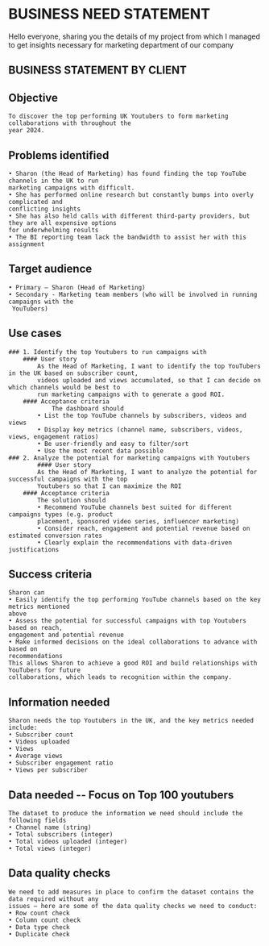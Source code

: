 # BUSINESS NEED STATEMENT

Hello everyone, sharing you the details of my project from which I managed to get insights necessary for marketing department of our company

## BUSINESS STATEMENT BY CLIENT

## Objective 
	To discover the top performing UK Youtubers to form marketing collaborations with throughout the 
	year 2024.  
 ## Problems identified  
	• Sharon (the Head of Marketing) has found finding the top YouTube channels in the UK to run 
	marketing campaigns with difficult. 
	• She has performed online research but constantly bumps into overly complicated and 
	conflicting insights 
	• She has also held calls with different third-party providers, but they are all expensive options 
	for underwhelming results 
	• The BI reporting team lack the bandwidth to assist her with this assignment 
 ## Target audience  
	• Primary – Sharon (Head of Marketing) 
	• Secondary - Marketing team members (who will be involved in running campaigns with the 
	 YouTubers) 
  ## Use cases 
	### 1. Identify the top Youtubers to run campaigns with
 		#### User story
   			As the Head of Marketing, I want to identify the top YouTubers in the UK based on subscriber count, 
			videos uploaded and views accumulated, so that I can decide on which channels would be best to 
			run marketing campaigns with to generate a good ROI. 
   		#### Acceptance criteria 
     			The dashboard should 
			• List the top YouTube channels by subscribers, videos and views 
			• Display key metrics (channel name, subscribers, videos, views, engagement ratios) 
			• Be user-friendly and easy to filter/sort  
			• Use the most recent data possible
   	### 2. Analyze the potential for marketing campaigns with Youtubers 
    		#### User story  
			As the Head of Marketing, I want to analyze the potential for successful campaigns with the top 
			Youtubers so that I can maximize the ROI
   		#### Acceptance criteria 
			The solution should 
			• Recommend YouTube channels best suited for different campaigns types (e.g. product 
			placement, sponsored video series, influencer marketing) 
			• Consider reach, engagement and potential revenue based on estimated conversion rates  
			• Clearly explain the recommendations with data-driven justifications

## Success criteria 
	Sharon can  
	• Easily identify the top performing YouTube channels based on the key metrics mentioned 
	above 
	• Assess the potential for successful campaigns with top Youtubers based on reach, 
	engagement and potential revenue 
	• Make informed decisions on the ideal collaborations to advance with based on 
	recommendations  
	This allows Sharon to achieve a good ROI and build relationships with YouTubers for future 
	collaborations, which leads to recognition within the company. 
 ## Information needed 
	Sharon needs the top Youtubers in the UK, and the key metrics needed include: 
	• Subscriber count 
	• Videos uploaded 
	• Views 
	• Average views  
	• Subscriber engagement ratio 
	• Views per subscriber  
 ## Data needed  -- Focus on Top 100 youtubers
	The dataset to produce the information we need should include the following fields 
	• Channel name (string) 
	• Total subscribers (integer) 
	• Total videos uploaded (integer) 
	• Total views (integer)
 ## Data quality checks  
	We need to add measures in place to confirm the dataset contains the data required without any 
	issues – here are some of the data quality checks we need to conduct: 
	• Row count check  
	• Column count check 
	• Data type check 
	• Duplicate check
 
